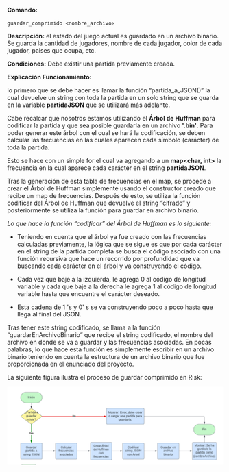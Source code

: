 **Comando:** 

    guardar_comprimido <nombre_archivo> 

**Descripción:** el estado del juego actual es guardado en un archivo binario. Se guarda la cantidad de jugadores, nombre de cada jugador, color de cada jugador, paises que ocupa, etc.

**Condiciones:** Debe existir una partida previamente creada.

**Explicación Funcionamiento:** 

lo primero que se debe hacer es llamar la función “partida_a_JSON()” la cual devuelve un string con toda la partida en un solo string que se guarda en la variable **partidaJSON** que se utilizará más adelante.

Cabe recalcar que nosotros estamos utilizando el **Árbol de Huffman** para codificar la partida y que sea posible guardarla en un archivo **'.bin'**. Para poder generar este árbol con el cual se hará la codificación, se deben calcular las frecuencias en las cuales aparecen cada símbolo (carácter) de toda la partida.

Esto se hace con un simple for el cual va agregando a un **map<char, int>** la frecuencia en la cual aparece cada carácter en el string **partidaJSON**.

Tras la generación de esta tabla de frecuencias en el map, se procede a crear el Árbol de Huffman simplemente usando el constructor creado que recibe un map de frecuencias. Después de esto, se utiliza la función codificar del Árbol de Huffman que devuelve el string “cifrado” y posteriormente se utiliza la función para guardar en archivo binario.

*Lo que hace la función “codificar” del Árbol de Huffman es lo siguiente:*

- Teniendo en cuenta que el árbol ya fue creado con las frecuencias calculadas previamente, la lógica que se sigue es que por cada carácter en el string de la partida completa se busca el código asociado con una función recursiva que hace un recorrido por profundidad que va buscando cada carácter en el árbol y va construyendo el código.

- Cada vez que baje a la izquierda, le agrega 0 al código de longitud variable y cada que baje a la derecha le agrega 1 al código de longitud variable hasta que encuentre el carácter deseado. 

- Esta cadena de 1 's y 0' s se va construyendo poco a poco hasta que llega al final del JSON.

Tras tener este string codificado, se llama a la función “guardarEnArchivoBinario” que recibe el string codificado, el nombre del archivo en donde se va a guardar y las frecuencias asociadas. En pocas palabras, lo que hace esta función es simplemente escribir en un archivo binario teniendo en cuenta la estructura de un archivo binario que fue proporcionada en el enunciado del proyecto.

La siguiente figura ilustra el proceso de guardar comprimido en Risk:

![Flujo_Guardar_Comprimido](/Documentacion/Imagenes/Flujo%20Guardar%20Comprimido.png)

